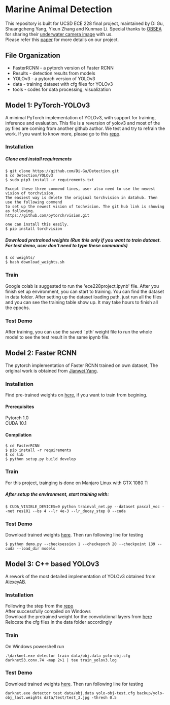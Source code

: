 # Marine Animal Detection
This repository is built for UCSD ECE 228 final project, maintained by Di Gu, Shuangcheng Yang, Yixun Zhang and Kunmao Li. Special thanks to [OBSEA](https://obsea.es/) for sharing their [underwater camera image](https://drive.google.com/open?id=1N7H4fYnr5Xscqo4-QwmKR7dsWOxb0K4x) with us.\
Please refer this [paper](https://github.com/Di-Gu/Detection/blob/master/Marine_Life_Detection.pdf) for more details on our project.

## File Organization

- FasterRCNN - a pytorch version of Faster RCNN
- Results - detection results from models
- YOLOv3 - a pytorch version of YOLOv3
- data - training dataset with cfg files for YOLOv3
- tools - codes for data processing, visualization

## Model 1: PyTorch-YOLOv3
A minimal PyTorch implementation of YOLOv3, with support for training, inference and evaluation. This file is a reversion of yolov3 and most of the py files are coming from another github author. We test and try to refrain the work. If you want to know more, please go to this [repo](https://github.com/eriklindernoren/PyTorch-YOLOv3.git).

### Installation
##### Clone and install requirements
    $ git clone https://github.com/Di-Gu/Detection.git
    $ cd Detection/YOLOv3
    $ sudo pip3 install -r requirements.txt
    
    Except these three commend lines, user also need to use the newest vision of torchvision. 
    The easiest way is delete the original torchvision in datahub. Then use the following commend 
    to set up the newest vision of tochvision. The git hub link is showing as following.
    https://github.com/pytorch/vision.git
    
    one can install this easily.
    $ pip install torchvision

##### Download pretrained weights (Run this only if you want to train dataset. For test demo, user don't need to type these commands)

    $ cd weights/
    $ bash download_weights.sh
    
### Train

Google colab is suggested to run the 'ece228project.ipynb' file. After you finish set up environment, you can start to training. You can find the dataset in data folder. After setting up the dataset loading path, just run all the files and you can see the training table show up. It may take hours to finish all the epochs.

### Test Demo

After training, you can use the saved '.pth' weight file to run the whole model to see the test result in the same ipynb file. 

## Model 2: Faster RCNN
The pytorch implementation of Faster RCNN trained on own dataset, The original work is obtained from [Jianwei Yang](https://github.com/jwyang/faster-rcnn.pytorch/tree/pytorch-1.0).

### Installation
Find pre-trained weights on [here](https://www.dropbox.com/s/iev3tkbz5wyyuz9/resnet101_caffe.pth?dl=0), if you want to train from begining.

#### Prerequisites
Pytorch 1.0\
CUDA 10.1
#### Compilation
```
$ cd FasterRCNN
$ pip install -r requirements 
$ cd lib
$ python setup.py build develop
```

### Train
For this project, trainging is done on Manjaro Linux with GTX 1080 Ti
##### After setup the environment, start training with:
```
$ CUDA_VISIBLE_DEVICES=0 python trainval_net.py --dataset pascal_voc --net res101 --bs 4 --lr 4e-3 --lr_decay_step 8 --cuda
```

### Test Demo
Download trained weights [here](https://drive.google.com/file/d/141dOq4E_IOPE25SH5X5Zy8ssAsMTJ1BQ/view?usp=sharing). Then run following line for testing
```
$ python demo.py --checksession 1 --checkepoch 20 --checkpoint 139 --cuda --load_dir models
```

## Model 3: C++ based YOLOv3
A rework of the most detailed implementation of YOLOv3 obtained from [AlexeyAB](https://github.com/AlexeyAB/darknet).

### Installation
Following the step from the [repo](https://github.com/AlexeyAB/darknet#requirements)\
After successfully compiled on Windows\
Download the pretrained weight for the convolutional layers from [here](http://pjreddie.com/media/files/darknet53.conv.74)\
Relocate the cfg files in the data folder accordingly

### Train
On Windows powershell run
```
.\darknet.exe detector train data/obj.data yolo-obj.cfg darknet53.conv.74 -map 2>1 | tee train_yolov3.log
```

### Test Demo
Download trained weights [here](https://drive.google.com/file/d/1YHSIXxkbrUSm8JiZSFOEEXJZfDBscMu_/view?usp=sharing). Then run following line for testing
```
darknet.exe detector test data/obj.data yolo-obj-test.cfg backup/yolo-obj_last.weights data/test/test_3.jpg -thresh 0.5
```
